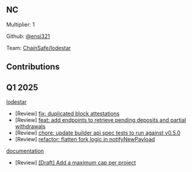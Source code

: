 ## NC
Multiplier: 1

Github: [@ensi321](https://github.com/ensi321)

Team: [ChainSafe/lodestar](https://github.com/ChainSafe/lodestar/pulls?q=author%3Aensi321)

## Contributions
## Q1 2025

[lodestar](https://github.com/ChainSafe/lodestar)
* [Review] [fix: duplicated block attestations](https://github.com/ChainSafe/lodestar/pull/7455#pullrequestreview-2612882063)
* [Review] [feat: add endpoints to retrieve pending deposits and partial withdrawals](https://github.com/ChainSafe/lodestar/pull/7472#pullrequestreview-2619813711)
* [Review] [chore: update builder api spec tests to run against v0.5.0](https://github.com/ChainSafe/lodestar/pull/7469#pullrequestreview-2619826869)
* [Review] [refactor: flatten fork logic in notifyNewPayload](https://github.com/ChainSafe/lodestar/pull/7385#pullrequestreview-2620549350)

[documentation](https://github.com/protocolguild/documentation)
* [Review] [[Draft] Add a maximum cap per project](https://github.com/protocolguild/documentation/pull/325#pullrequestreview-2607522207)
